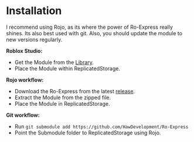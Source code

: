 
# Installation

I recommend using Rojo, as its where the power of Ro-Express really shines. Its also best used with git.
Also, you should update the module to new versions regularly.

**Roblox Studio:**

* Get the Module from the [Library](https://youtu.be/dQw4w9WgXcQ).
* Place the Module within ReplicatedStorage.

**Rojo workflow:**

* Download the Ro-Express from the latest [release](https://youtu.be/dQw4w9WgXcQ).
* Extract the Module from the zipped file.
* Place the Module in ReplicatedStorage.

**Git workflow:**

* Run ```git submodule add https://github.com/HawDevelopment/Ro-Express```
* Point the Submodule folder to ReplicatedStorage using Rojo.